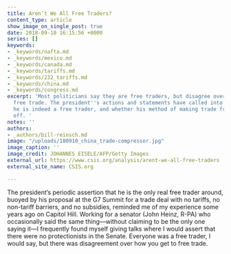 ```yaml
---
title: Aren’t We All Free Traders?
content_type: article
show_image_on_single_post: true
date: 2018-09-10 16:15:56 +0000
series: []
keywords:
- _keywords/nafta.md
- _keywords/mexico.md
- _keywords/canada.md
- _keywords/tariffs.md
- _keywords/232_tariffs.md
- _keywords/china.md
- _keywords/congress.md
excerpt: 'Most politicians say they are free traders, but disagree over how to achieve
  free trade. The president''s actions and statements have called into question whether
  he is indeed a free trader, and whether his method of making trade freer will pay
  off. '
notes: ''
authors:
- _authors/bill-reinsch.md
image: "/uploads/180910_china_trade-compressor.jpg"
image_caption: ''
image_credit: JOHANNES EISELE/AFP/Getty Images
external_url: https://www.csis.org/analysis/arent-we-all-free-traders
external_site_name: CSIS.org

---
```

The president’s periodic assertion that he is the only real free trader around, buoyed by his proposal at the G7 Summit for a trade deal with no tariffs, no non-tariff barriers, and no subsidies, reminded me of my experience some years ago on Capitol Hill. Working for a senator (John Heinz, R-PA) who occasionally said the same thing—without claiming to be the only one saying it—I frequently found myself giving talks where I would assert that there were no protectionists in the Senate. Everyone was a free trader, I would say, but there was disagreement over how you get to free trade.